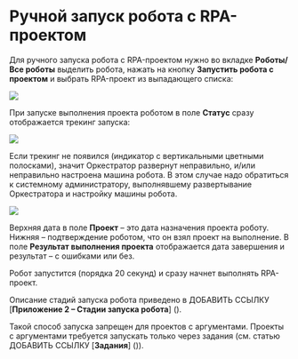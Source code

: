 # Ручной запуск робота с RPA-проектом

Для ручного запуска робота с RPA-проектом нужно во вкладке **Роботы/Все роботы** выделить робота, нажать на кнопку **Запустить робота с проектом** и выбрать RPA-проект из выпадающего списка:

![](../../../orchestrator-new/resources/orchestrator-user/manual-robot-start1.PNG)

При запуске выполнения проекта роботом в поле **Статус** сразу отображается трекинг запуска:

![](../../../orchestrator-new/resources/orchestrator-user/manual-robot-start2.PNG)

Если трекинг не появился (индикатор с вертикальными цветными полосками), значит Оркестратор развернут неправильно, и/или неправильно настроена машина робота. В этом случае надо обратиться к системному администратору, выполнявшему развертывание Оркестратора и настройку машины робота.

![](../../../orchestrator-new/resources/orchestrator-user/manual-robot-start3.PNG)

Верхняя дата в поле **Проект** – это дата назначения проекта роботу.   
Нижняя – подтверждение роботом, что он взял проект на выполнение. В поле **Результат выполнения проекта** отображается дата завершения и результат – с ошибками или без.  

Робот запустится (порядка 20 секунд) и сразу начнет выполнять RPA-проект.

Описание стадий запуска робота приведено в ДОБАВИТЬ ССЫЛКУ [**Приложение 2 – Стадии запуска робота**] ().

Такой способ запуска запрещен для проектов с аргументами. Проекты с аргументами требуется запускать только через задания (см. статью ДОБАВИТЬ ССЫЛКУ [**Задания**] ()).

